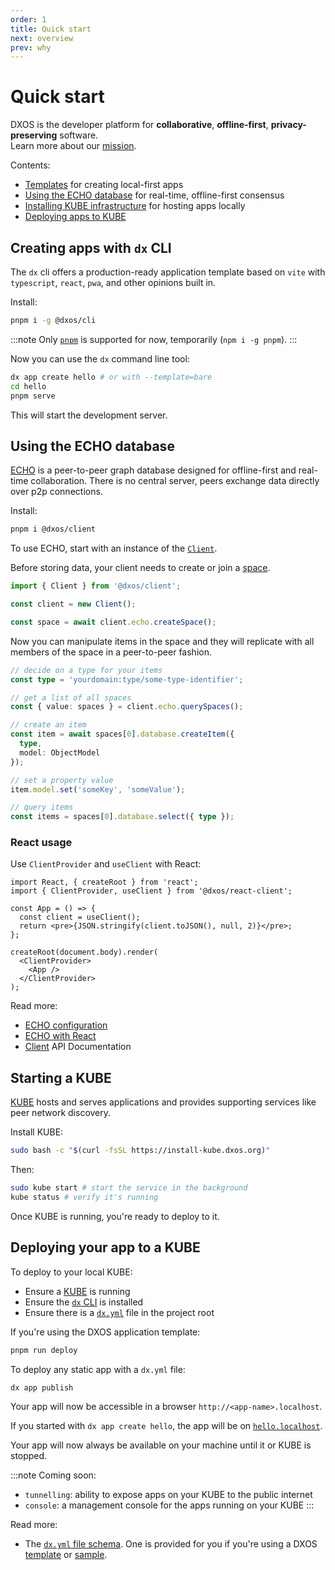 ```yaml
---
order: 1
title: Quick start
next: overview
prev: why
---
```


# Quick start

DXOS is the developer platform for **collaborative**, **offline-first**, **privacy-preserving** software.<br/> Learn more about our [mission](why).

Contents:
*   [Templates](#creating-apps-with-dx-cli) for creating local-first apps
*   [Using the ECHO database](#using-the-echo-database) for real-time, offline-first consensus
*   [Installing KUBE infrastructure](#starting-a-kube) for hosting apps locally
*   [Deploying apps to KUBE](#deploying-your-app-to-a-kube)

## Creating apps with `dx` CLI

The `dx` cli offers a production-ready application template based on `vite` with `typescript`, `react`, `pwa`, and other opinions built in.

Install:

```bash
pnpm i -g @dxos/cli
```

:::note
Only [`pnpm`](https://pnpm.io/) is supported for now, temporarily (`npm i -g pnpm`).
:::

Now you can use the `dx` command line tool:

```bash
dx app create hello # or with --template=bare
cd hello
pnpm serve
```

This will start the development server.

## Using the ECHO database

[ECHO](overview#echo) is a peer-to-peer graph database designed for offline-first and real-time collaboration. There is no central server, peers exchange data directly over p2p connections.

Install:

```bash
pnpm i @dxos/client
```

To use ECHO, start with an instance of the [`Client`](echo/configuration).

Before storing data, your client needs to create or join a [space](echo/spaces).

```ts file=./echo/snippets/create-space.ts#L5-
import { Client } from '@dxos/client';

const client = new Client();

const space = await client.echo.createSpace();
```

Now you can manipulate items in the space and they will replicate with all members of the space in a peer-to-peer fashion.

```ts file=./echo/snippets/write-items.ts#L5-
// decide on a type for your items
const type = 'yourdomain:type/some-type-identifier';

// get a list of all spaces
const { value: spaces } = client.echo.querySpaces();

// create an item
const item = await spaces[0].database.createItem({
  type,
  model: ObjectModel
});

// set a property value
item.model.set('someKey', 'someValue');

// query items
const items = spaces[0].database.select({ type });
```

### React usage

Use `ClientProvider` and `useClient` with React:

```tsx file=./echo/snippets/create-client-react.tsx#L5-
import React, { createRoot } from 'react';
import { ClientProvider, useClient } from '@dxos/react-client';

const App = () => {
  const client = useClient();
  return <pre>{JSON.stringify(client.toJSON(), null, 2)}</pre>;
};

createRoot(document.body).render(
  <ClientProvider>
    <App />
  </ClientProvider>
);
```

Read more:

*   [ECHO configuration](echo/configuration)
*   [ECHO with React](echo/react)
*   [Client](../api/@dxos/client/classes/Client.md) API Documentation

## Starting a KUBE

[KUBE](/docs/kube/overview) hosts and serves applications and provides supporting services like peer network discovery.

Install KUBE:

```bash file=./snippets/install-kube.sh
sudo bash -c "$(curl -fsSL https://install-kube.dxos.org)"
```

Then:

```bash
sudo kube start # start the service in the background
kube status # verify it's running
```

Once KUBE is running, you're ready to deploy to it.

## Deploying your app to a KUBE

To deploy to your local KUBE:

*   Ensure a [KUBE](#starting-a-kube) is running
*   Ensure the [`dx` CLI](#creating-apps-with-dx-cli) is installed
*   Ensure there is a [`dx.yml`](kube/dx-yml-file) file in the project root

If you're using the DXOS application template:

```bash
pnpm run deploy
```

To deploy any static app with a `dx.yml` file:

```bash
dx app publish
```

Your app will now be accessible in a browser `http://<app-name>.localhost`.

If you started with `dx app create hello`, the app will be on [`hello.localhost`](http://hello.localhost).

Your app will now always be available on your machine until it or KUBE is stopped.

:::note
Coming soon:

*   `tunnelling`: ability to expose apps on your KUBE to the public internet
*   `console`: a management console for the apps running on your KUBE
:::

Read more:

*   The [`dx.yml` file schema](kube/dx-yml-file). One is provided for you if you're using a DXOS [template](cli/templates) or [sample](samples).
